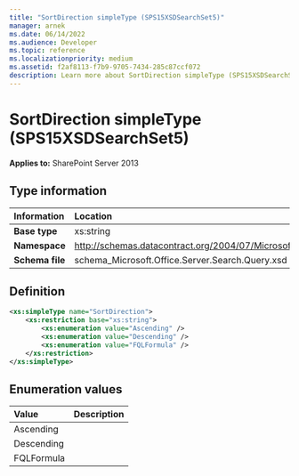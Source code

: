 ```yaml
---
title: "SortDirection simpleType (SPS15XSDSearchSet5)"
manager: arnek
ms.date: 06/14/2022
ms.audience: Developer
ms.topic: reference
ms.localizationpriority: medium
ms.assetid: f2af8113-f7b9-9705-7434-285c87ccf072
description: Learn more about SortDirection simpleType (SPS15XSDSearchSet5).
---
```


# SortDirection simpleType (SPS15XSDSearchSet5)



 **Applies to:** SharePoint Server 2013

## Type information

|Information|Location|
|:-----|:-----|
|**Base type**  |xs:string   |
|**Namespace**  |http://schemas.datacontract.org/2004/07/Microsoft.Office.Server.Search.Query   |
|**Schema file**  |schema_Microsoft.Office.Server.Search.Query.xsd   |

## Definition

```XML
<xs:simpleType name="SortDirection">
    <xs:restriction base="xs:string">
        <xs:enumeration value="Ascending" />
        <xs:enumeration value="Descending" />
        <xs:enumeration value="FQLFormula" />
    </xs:restriction>
</xs:simpleType>

```

## Enumeration values

|**Value**|**Description**|
|:-----|:-----|
|Ascending  <br/> ||
|Descending  <br/> ||
|FQLFormula  <br/> ||
